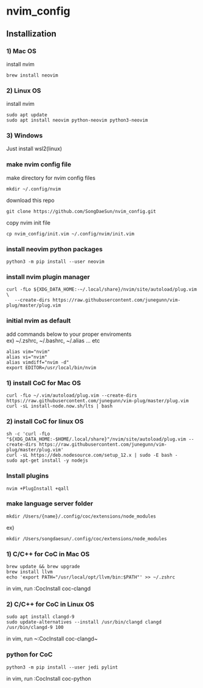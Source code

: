 # nvim_config
## Installization
### 1) Mac OS
install nvim
~~~
brew install neovim
~~~
### 2) Linux OS
install nvim
~~~
sudo apt update
sudo apt install neovim python-neovim python3-neovim
~~~

### 3) Windows
Just install wsl2(linux)

### make nvim config file
make directory for nvim config files
~~~
mkdir ~/.config/nvim
~~~

download this repo
~~~
git clone https://github.com/SongDaeSun/nvim_config.git
~~~

copy nvim init file
~~~
cp nvim_config/init.vim ~/.config/nvim/init.vim
~~~

### install neovim python packages
~~~
python3 -m pip install --user neovim
~~~

### install nvim plugin manager
~~~
curl -fLo ${XDG_DATA_HOME:-~/.local/share}/nvim/site/autoload/plug.vim \
   --create-dirs https://raw.githubusercontent.com/junegunn/vim-plug/master/plug.vim
~~~
### initial nvim as default 
add commands below to your proper enviroments  
ex) ~/.zshrc, ~/.bashrc, ~/.alias ... etc  
~~~
alias vim="nvim"
alias vi="nvim"
alias vimdiff="nvim -d"
export EDITOR=/usr/local/bin/nvim
~~~


### 1) install CoC for Mac OS
~~~
curl -fLo ~/.vim/autoload/plug.vim --create-dirs https://raw.githubusercontent.com/junegunn/vim-plug/master/plug.vim
curl -sL install-node.now.sh/lts | bash
~~~

### 2) install CoC for linux OS
~~~
sh -c 'curl -fLo "${XDG_DATA_HOME:-$HOME/.local/share}"/nvim/site/autoload/plug.vim --create-dirs https://raw.githubusercontent.com/junegunn/vim-plug/master/plug.vim'
curl -sL https://deb.nodesource.com/setup_12.x | sudo -E bash -
sudo apt-get install -y nodejs
~~~

### Install plugins
~~~
nvim +PlugInstall +qall
~~~

### make language server folder
~~~
mkdir /Users/{name}/.config/coc/extensions/node_modules
~~~
ex)
~~~
mkdir /Users/songdaesun/.config/coc/extensions/node_modules
~~~

### 1) C/C++ for CoC in Mac OS
~~~
brew update && brew upgrade
brew install llvm
echo 'export PATH="/usr/local/opt/llvm/bin:$PATH"' >> ~/.zshrc
~~~
in vim, run :CocInstall coc-clangd

### 2) C/C++ for CoC in Linux OS
~~~
sudo apt install clangd-9
sudo update-alternatives --install /usr/bin/clangd clangd /usr/bin/clangd-9 100
~~~
in vim, run ~:CocInstall coc-clangd~

### python for CoC 
~~~
python3 -m pip install --user jedi pylint
~~~
in vim, run :CocInstall coc-python


